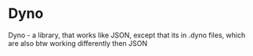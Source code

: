 # Dyno
Dyno - a library, that works like JSON, except that its in .dyno files, which are also btw working differently then JSON
